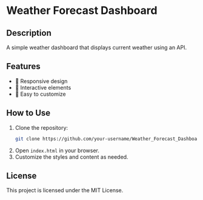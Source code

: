 # Weather Forecast Dashboard

## Description
A simple weather dashboard that displays current weather using an API.

## Features
- 📌 Responsive design
- 📌 Interactive elements
- 📌 Easy to customize

## How to Use
1. Clone the repository:
   ```sh
   git clone https://github.com/your-username/Weather_Forecast_Dashboard.git
   ```
2. Open `index.html` in your browser.
3. Customize the styles and content as needed.

## License
This project is licensed under the MIT License.
